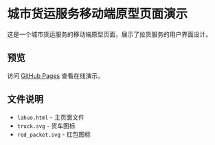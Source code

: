 # 城市货运服务移动端原型页面演示

这是一个城市货运服务的移动端原型页面，展示了拉货服务的用户界面设计。

## 预览

访问 [GitHub Pages](https://trysimple.github.io/lahuo-demo/lahuo.html) 查看在线演示。

## 文件说明

- `lahuo.html` - 主页面文件
- `truck.svg` - 货车图标
- `red_packet.svg` - 红包图标
